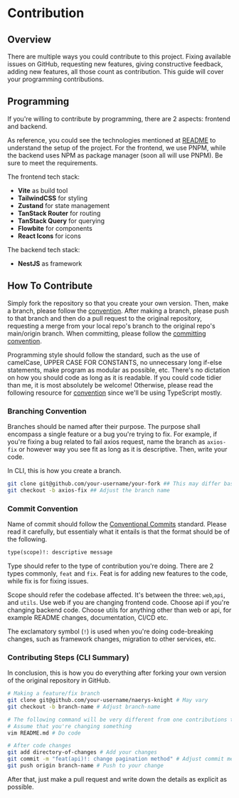 # Contribution

## Overview

There are multiple ways you could contribute to this project. Fixing available issues on GitHub, requesting new features, giving constructive feedback, adding new features, all those count as contribution. This guide will cover your programming contributions.

## Programming

If you're willing to contribute by programming, there are 2 aspects: frontend and backend.

As reference, you could see the technologies mentioned at [README](README.md) to understand the setup of the project. For the frontend, we use PNPM, while the backend uses NPM as package manager (soon all will use PNPM). Be sure to meet the requirements.

The frontend tech stack:

- **Vite** as build tool
- **TailwindCSS** for styling
- **Zustand** for state management
- **TanStack Router** for routing
- **TanStack Query** for querying
- **Flowbite** for components
- **React Icons** for icons

The backend tech stack:

- **NestJS** as framework

## How To Contribute

Simply fork the repository so that you create your own version. Then, make a branch, please follow the [convention](#branching-convention). After making a branch, please push to that branch and then do a pull request to the original repository, requesting a merge from your local repo's branch to the original repo's main/origin branch. When committing, please follow the [committing convention](#commit-convention).

Programming style should follow the standard, such as the use of camelCase, UPPER CASE FOR CONSTANTS, no unnecessary long if-else statements, make program as modular as possible, etc. There's no dictation on how you should code as long as it is readable. If you could code tidier than me, it is most absolutely be welcome! Otherwise, please read the following resource for [convention](https://google.github.io/styleguide/tsguide.html) since we'll be using TypeScript mostly.

### Branching Convention

Branches should be named after their purpose. The purpose shall encompass a single feature or a bug you're trying to fix. For example, if you're fixing a bug related to fail axios request, name the branch as `axios-fix` or however way you see fit as long as it is descriptive. Then, write your code.

In CLI, this is how you create a branch.

```bash
git clone git@github.com/your-username/your-fork ## This may differ based on your usage
git checkout -b axios-fix ## Adjust the branch name
```

### Commit Convention

Name of commit should follow the [Conventional Commits](https://www.conventionalcommits.org/en/v1.0.0/) standard. Please read it carefully, but essentialy what it entails is that the format should be of the following.

```txt
type(scope)!: descriptive message
```

Type should refer to the type of contribution you're doing. There are 2 types commonly, `feat` and `fix`. Feat is for adding new features to the code, while fix is for fixing issues.

Scope should refer the codebase affected. It's between the three: `web`,`api`, and `utils`. Use web if you are changing frontend code. Choose api if you're changing backend code. Choose utils for anything other than web or api, for example README changes, documentation, CI/CD etc.

The exclamatory symbol (`!`) is used when you're doing code-breaking changes, such as framework changes, migration to other services, etc.

### Contributing Steps (CLI Summary)

In conclusion, this is how you do everything after forking your own version of the original repository in GitHub.

```bash
# Making a feature/fix branch
git clone git@github.com/your-username/naerys-knight # May vary
git checkout -b branch-name # Adjust branch-name

# The following command will be very different from one contributions to another
# Assume that you're changing something
vim README.md # Do code

# After code changes
git add directory-of-changes # Add your changes
git commit -m "feat(api)!: change pagination method" # Adjust commit message
git push origin branch-name # Push to your change
```

After that, just make a pull request and write down the details as explicit as possible.

